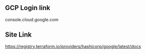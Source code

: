 ## GCP Login link 
console.cloud.google.com

## Site Link
https://registry.terraform.io/providers/hashicorp/google/latest/docs
